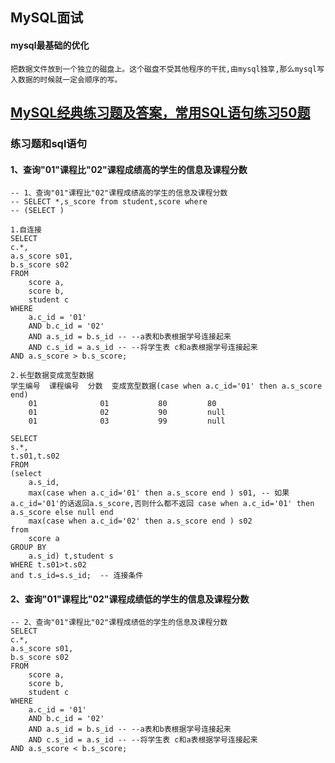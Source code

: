 ## MySQL面试



#### mysql最基础的优化

```
把数据文件放到一个独立的磁盘上。这个磁盘不受其他程序的干扰,由mysql独享,那么mysql写入数据的时候就一定会顺序的写。
```



## [MySQL经典练习题及答案，常用SQL语句练习50题](https://www.cnblogs.com/Diyo/p/11424844.html)



### 练习题和sql语句

#### 1、查询"01"课程比"02"课程成绩高的学生的信息及课程分数

```mysql
-- 1、查询"01"课程比"02"课程成绩高的学生的信息及课程分数
-- SELECT *,s_score from student,score where 
-- (SELECT )

1.自连接 
SELECT
c.*,
a.s_score s01,
b.s_score s02 
FROM
	score a,
	score b,
	student c 
WHERE
	a.c_id = '01' 
	AND b.c_id = '02' 
	AND a.s_id = b.s_id -- --a表和b表根据学号连接起来
	AND c.s_id = a.s_id -- --将学生表 c和a表根据学号连接起来
AND a.s_score > b.s_score;

2.长型数据变成宽型数据
学生编号  课程编号  分数	变成宽型数据(case when a.c_id='01' then a.s_score end)
	01  			01  		 80  		80
	01  			02  		 90  		null
	01  			03  		 99  		null

SELECT
s.*,
t.s01,t.s02
FROM
(select 
	a.s_id,
	max(case when a.c_id='01' then a.s_score end ) s01, -- 如果a.c_id='01'的话返回a.s_score,否则什么都不返回 case when a.c_id='01' then a.s_score else null end
	max(case when a.c_id='02' then a.s_score end ) s02
from
	score a
GROUP BY 
	a.s_id) t,student s
WHERE t.s01>t.s02
and t.s_id=s.s_id;  -- 连接条件 
```



#### 2、查询"01"课程比"02"课程成绩低的学生的信息及课程分数

```mysql
-- 2、查询"01"课程比"02"课程成绩低的学生的信息及课程分数
SELECT
c.*,
a.s_score s01,
b.s_score s02 
FROM
	score a,
	score b,
	student c 
WHERE
	a.c_id = '01' 
	AND b.c_id = '02' 
	AND a.s_id = b.s_id -- --a表和b表根据学号连接起来
	AND c.s_id = a.s_id -- --将学生表 c和a表根据学号连接起来
AND a.s_score < b.s_score;
```

```

```

